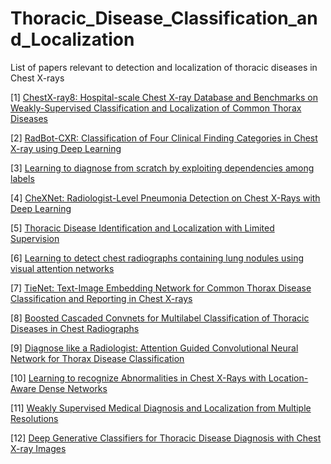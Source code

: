 # Thoracic_Disease_Classification_and_Localization
List of papers relevant to detection and localization of thoracic diseases in Chest X-rays

[1] [ChestX-ray8: Hospital-scale Chest X-ray Database and Benchmarks on Weakly-Supervised Classification and Localization of Common Thorax Diseases](https://arxiv.org/abs/1705.02315)

[2] [RadBot-CXR: Classification of Four Clinical Finding Categories in Chest X-ray using Deep Learning](https://openreview.net/pdf?id=B1tMhcIDM)

[3] [Learning to diagnose from scratch by exploiting dependencies among labels](https://arxiv.org/abs/1710.10501)

[4] [CheXNet: Radiologist-Level Pneumonia Detection on Chest X-Rays with Deep Learning](https://arxiv.org/abs/1711.05225)

[5] [Thoracic Disease Identification and Localization with Limited Supervision](https://arxiv.org/abs/1711.06373)

[6] [Learning to detect chest radiographs containing lung nodules using visual attention networks](https://arxiv.org/abs/1712.00996)

[7] [TieNet: Text-Image Embedding Network for Common Thorax Disease Classification and Reporting in Chest X-rays](https://arxiv.org/abs/1801.04334)

[8] [Boosted Cascaded Convnets for Multilabel Classification of Thoracic Diseases in Chest Radiographs](https://arxiv.org/abs/1711.08760)

[9] [Diagnose like a Radiologist: Attention Guided Convolutional Neural Network for Thorax Disease Classification](https://arxiv.org/abs/1801.09927)

[10] [Learning to recognize Abnormalities in Chest X-Rays with Location-Aware Dense Networks](https://arxiv.org/pdf/1803.04565.pdf)

[11] [Weakly Supervised Medical Diagnosis and Localization from Multiple Resolutions](https://arxiv.org/abs/1803.07703)

[12] [Deep Generative Classifiers for Thoracic Disease Diagnosis with Chest X-ray Images](https://arxiv.org/abs/1809.07436)
